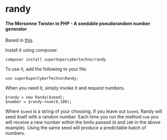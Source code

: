 # randy
#### The Mersenne Twister in PHP - A seedable pseudorandom number generator

Based in [this](https://www.dr-chuck.com/csev-blog/2015/09/a-mersenne_twister-implementation-in-php/).

Install it using composer:

```
composer install superdupercybertechno/randy
```

To use it, add the following to your file:

```
use superDuperCyberTechno\Randy;
```

When you need it, simply invoke it and request numbers.

```
$randy = new Randy($seed);
$number = $randy->num(0,100);
```

Where `$seed` is a string of your choosing. If you leave out `$seed`, Randy will seed itself with a random number.
Each time you run the method `num` you will receive a new number within the limits passed (`0` and `100` in the above example). Using the same seed will produce a predictable batch of numbers.
